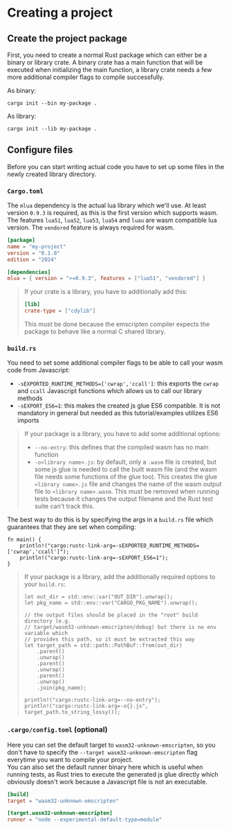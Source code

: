 # Creating a project

## Create the project package

First, you need to create a normal Rust package which can either be a binary or library crate.
A binary crate has a main function that will be executed when initializing the main function, a library crate needs a few more additional compiler flags to compile successfully.

As binary:
```shell
cargo init --bin my-package .
```

As library:
```shell
cargo init --lib my-package .
```

## Configure files

Before you can start writing actual code you have to set up some files in the newly created library directory.

### `Cargo.toml`

The `mlua` dependency is the actual lua library which we'll use.
At least version `0.9.3` is required, as this is the first version which supports wasm.
The features `lua51`, `lua52`, `lua53`, `lua54` and `luau` are wasm compatible lua version.
The `vendored` feature is always required for wasm.
```toml
[package]
name = "my-project"
version = "0.1.0"
edition = "2024"

[dependencies]
mlua = { version = ">=0.9.3", features = ["lua51", "vendored"] }
```

> If your crate is a library, you have to additionally add this:
> ```toml
> [lib]
> crate-type = ["cdylib"]
> ```
> This must be done because the emscripten compiler expects the package to behave like a normal C shared library.


### `build.rs`

You need to set some additional compiler flags to be able to call your wasm code from Javascript:
- `-sEXPORTED_RUNTIME_METHODS=['cwrap','ccall']`: this exports the `cwrap` and `ccall` Javascript functions which allows us to call our library methods
- `-sEXPORT_ES6=1`: this makes the created js glue ES6 compatible. It is not mandatory in general but needed as this tutorial/examples utilizes ES6 imports

> If your package is a library, you have to add some additional options:
> - `--no-entry`: this defines that the compiled wasm has no main function
> - `-o<library name>.js`: by default, only a `.wasm` file is created, but some js glue is needed to call the built wasm file (and the wasm file needs some functions of the glue too). This creates the glue `<library name>.js` file and changes the name of the wasm output file to `<library name>.wasm`. This must be removed when running tests because it changes the output filename and the Rust test suite can't track this.

The best way to do this is by specifying the args in a `build.rs` file which guarantees that they are set when compiling:
```rust,ignore
fn main() {
    println!("cargo:rustc-link-arg=-sEXPORTED_RUNTIME_METHODS=['cwrap','ccall']");
    println!("cargo:rustc-link-arg=-sEXPORT_ES6=1");
}
```

> If your package is a library, add the additionally required options to your `build.rs`:
> ```rust,ignore
> let out_dir = std::env::var("OUT_DIR").unwrap();
> let pkg_name = std::env::var("CARGO_PKG_NAME").unwrap();
> 
> // the output files should be placed in the "root" build directory (e.g. 
> // target/wasm32-unknown-emscripten/debug) but there is no env variable which 
> // provides this path, so it must be extracted this way
> let target_path = std::path::PathBuf::from(out_dir)
>     .parent()
>     .unwrap()
>     .parent()
>     .unwrap()
>     .parent()
>     .unwrap()
>     .join(pkg_name);
> 
> println!("cargo:rustc-link-arg=--no-entry");
> println!("cargo:rustc-link-arg=-o{}.js", target_path.to_string_lossy());
> ```

### `.cargo/config.toml` (optional)

Here you can set the default target to `wasm32-unknown-emscripten`, so you don't have to specify the `--target wasm32-unknown-emscripten` flag everytime you want to compile your project.
<br>
You can also set the default runner binary here which is useful when running tests, as Rust tries to execute the generated js glue directly which obviously doesn't work because a Javascript file is not an executable.

```toml
[build]
target = "wasm32-unknown-emscripten"

[target.wasm32-unknown-emscripten]
runner = "node --experimental-default-type=module"
```
